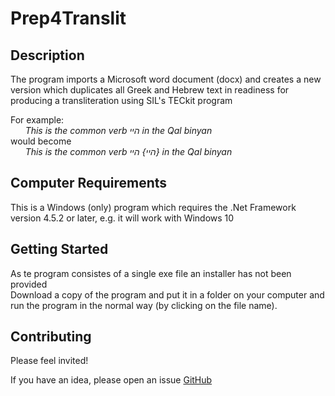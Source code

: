 # Prep4Translit
## Description

The program imports a Microsoft word document (docx) and creates a new version which duplicates all Greek and Hebrew text in readiness for producing a transliteration using SIL's TECkit program

For example:    
*&nbsp;&nbsp;&nbsp;&nbsp;&nbsp;&nbsp;This is the common verb היי in the Qal binyan*       
would become    
*&nbsp;&nbsp;&nbsp;&nbsp;&nbsp;&nbsp;This is the common verb היי} היי} in the Qal binyan*
   
## Computer Requirements

This is a Windows (only) program which requires the .Net Framework version 4.5.2 or later, e.g. it will work with Windows 10

## Getting Started

As te program consistes of a single exe file an installer has not been provided</br>
Download a copy of the program and put it in a folder on your computer and run the program in the normal way (by clicking on the file name).

## Contributing

Please feel invited!

If you have an idea, please open an issue [GitHub](http://github.com)
